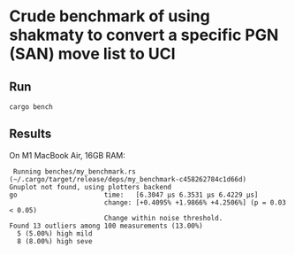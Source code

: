 # Crude benchmark of using shakmaty to convert a specific PGN (SAN) move list to UCI

## Run

`cargo bench`

## Results

On M1 MacBook Air, 16GB RAM:

```
 Running benches/my_benchmark.rs (~/.cargo/target/release/deps/my_benchmark-c458262784c1d66d)
Gnuplot not found, using plotters backend
go                      time:   [6.3047 µs 6.3531 µs 6.4229 µs]
                        change: [+0.4095% +1.9866% +4.2506%] (p = 0.03 < 0.05)
                        Change within noise threshold.
Found 13 outliers among 100 measurements (13.00%)
  5 (5.00%) high mild
  8 (8.00%) high seve
```